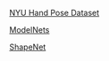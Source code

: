 [NYU Hand Pose Dataset](https://cims.nyu.edu/~tompson/NYU_Hand_Pose_Dataset.htm)

[ModelNets](http://3dshapenets.cs.princeton.edu/)

[ShapeNet](https://www.shapenet.org/)
